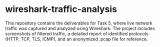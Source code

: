 # wireshark-traffic-analysis
This repository contains the deliverables for Task 5, where live network traffic was captured and analyzed using Wireshark. The project includes screenshots of filtered traffic, a detailed report of identified protocols (HTTP, TCP, TLS, ICMP), and an anonymized .pcap file for reference.
